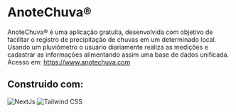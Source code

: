 # AnoteChuva®️
AnoteChuva®️ é uma aplicação gratuita, desenvolvida com objetivo de facilitar o registro de precipitação de chuvas em um determinado local. Usando um pluviômetro o usuário diariamente realiza as medições e cadastrar as informações alimentando assim uma base de dados unificada.
Acesso em: https://www.anotechuva.com

## Construido com:
![NextJs](https://img.shields.io/badge/next%20js-000000?style=for-the-badge&logo=nextdotjs&logoColor=white)
![Tailwind CSS](https://img.shields.io/badge/Tailwind_CSS-38B2AC?style=for-the-badge&logo=tailwind-css&logoColor=white)